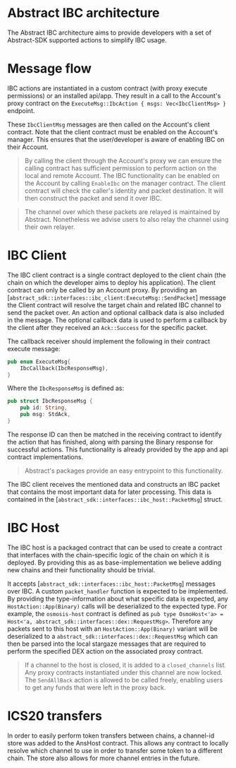 # Abstract IBC architecture

The Abstract IBC architecture aims to provide developers with a set of Abstract-SDK supported actions to simplify IBC usage. 

# Message flow
IBC actions are instantiated in a custom contract (with proxy execute permissions) or an installed api/app. They result
in a call to the Account's proxy contract on the `ExecuteMsg::IbcAction { msgs: Vec<IbcClientMsg> }` endpoint.

These `IbcClientMsg` messages are then called on the Account's client contract. Note that the client contract must be enabled
on the Account's manager. This ensures that the user/developer is aware of enabling IBC on their Account.

> By calling the client through the Account's proxy we can ensure the calling contract has sufficient permission to perform action on the local and remote Account.
> The IBC functionality can be enabled on the Account by calling `EnableIbc` on the manager contract.
> The client contract will check the caller's identity and packet destination. It will then construct the packet and send it over IBC. 

> The channel over which these packets are relayed is maintained by Abstract. Nonetheless we advise users to also relay the channel using their own relayer.  

# IBC Client
The IBC client contract is a single contract deployed to the client chain (the chain on which the developer aims to
deploy his application). The client contract can only be called by an Account proxy. By providing
an [`abstract_sdk::interfaces::ibc_client:ExecuteMsg::SendPacket`] message the Client contract will resolve the target
chain and related IBC channel to send the packet over. An action and optional callback data is also included in the
message. The optional callback data is used to perform a callback by the client after they received an `Ack::Success`
for the specific packet.

The callback receiver should implement the following in their contract execute message:

```rust
pub enum ExecuteMsg{
    IbcCallback(IbcResponseMsg),
}
```
Where the `IbcResponseMsg` is defined as:  
```rust
pub struct IbcResponseMsg {
    pub id: String,
    pub msg: StdAck,
}
```

The response ID can then be matched in the receiving contract to identify the action that has finished, along with
parsing the Binary response for successful actions.
This functionality is already provided by the app and api contract implementations.

> Abstract's packages provide an easy entrypoint to this functionality.

The IBC client receives the mentioned data and constructs an IBC packet that contains the most important data for later
processing. This data is contained in the [`abstract_sdk::interfaces::ibc_host::PacketMsg`] struct.

# IBC Host

The IBC host is a packaged contract that can be used to create a contract that interfaces with the chain-specific logic
of the chain on which it is deployed. By providing this as as base-implementation we believe adding new chains and their
functionality should be trivial.

It accepts [`abstract_sdk::interfaces::ibc_host::PacketMsg`] messages over IBC. A custom `packet_handler` function is
expected to be implemented. By providing the type-information about what specific data is expected,
any `HostAction::App(Binary)` calls will be deserialized to the expected type. For example, the `osmosis-host` contract
is defined as `pub type OsmoHost<'a> = Host<'a, abstract_sdk::interfaces::dex::RequestMsg>`. Therefore any packets sent
to this host with an `HostAction::App(Binary)` variant will be deserialized to
a `abstract_sdk::interfaces::dex::RequestMsg` which can then be parsed into the local stargaze messages that are
required to perform the specified DEX action on the associated proxy contract.

> If a channel to the host is closed, it is added to a `closed_channels` list. Any proxy contracts instantiated under this channel are now locked. The `SendAllBack` action is allowed to be called freely, enabling users to get any funds that were left in the proxy back. 

# ICS20 transfers 
In order to easily perform token transfers between chains, a channel-id store was added to the AnsHost contract. This allows any contract to locally resolve which channel to use in order to transfer some token to a different chain. The store also allows for more channel entries in the future. 
